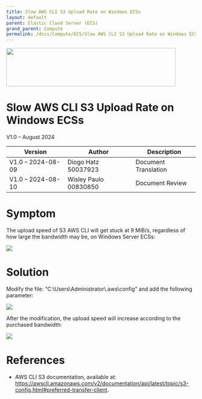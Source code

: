 ```yaml
---
title: Slow AWS CLI S3 Upload Rate on Windows ECSs
layout: default
parent: Elastic Cloud Server (ECS)
grand_parent: Compute
permalink: /docs/Compute/ECS/Slow AWS CLI S3 Upload Rate on Windows ECSs
---
```

<img width="450px" height="102px" src="https://console-static.huaweicloud.com/static/authui/20210202115135/public/custom/images/logo-en.svg">

# Slow AWS CLI S3 Upload Rate on Windows ECSs

V1.0 – August 2024

| **Version**       | **Author**            | **Description**      |
| ----------------- | --------------------- | -------------------- |
| V1.0 – 2024-08-09 | Diogo Hatz 50037923   | Document Translation |
| V1.0 – 2024-08-10 | Wisley Paulo 00830850 | Document Review      |

# Symptom

The upload speed of S3 AWS CLI will get stuck at 9 MiB/s, regardless of
how large the bandwidth may be, on Windows Server ECSs:

![](/huaweicloud-knowledge-base/assets/images/ECS-Slow-AWS-CLI-S3-Upload-Windows/media/image1.png)

# Solution

Modify the file: “C:\\Users\\Administrator\\.aws\\config” and add the
following parameter:

![](/huaweicloud-knowledge-base/assets/images/ECS-Slow-AWS-CLI-S3-Upload-Windows/media/image2.png)

After the modification, the upload speed will increase according to the
purchased bandwidth:

![](/huaweicloud-knowledge-base/assets/images/ECS-Slow-AWS-CLI-S3-Upload-Windows/media/image3.png)

# References

  - AWS CLI S3 documentation, available at:
    <https://awscli.amazonaws.com/v2/documentation/api/latest/topic/s3-config.html#preferred-transfer-client>.
